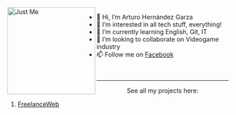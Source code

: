 <img align="left" width="200" height="200" src="https://user-images.githubusercontent.com/110303654/184613495-2b55ad96-6094-40af-a946-40dd32e131d7.jpg" alt="Just Me">


- 👋 Hi, I’m Arturo Hernández Garza
- 👀 I’m interested in all tech stuff, everything!
- 🌱 I’m currently learning English, Git, IT
- 💞️ I’m looking to collaborate on Videogame industry
- 📫 Follow me on [Facebook](https://www.facebook.com/arturo.hernandezgarza/)
<br/>
<hr/>

<p align="center">
See all my projects here:
</p>

1. [FreelanceWeb](https://arturohdzg.github.io/FreelanceWeb/)

<!---
ArturoHDZG/ArturoHDZG is a ✨ special ✨ repository because its `README.md` (this file) appears on your GitHub profile.
You can click the Preview link to take a look at your changes.
--->


